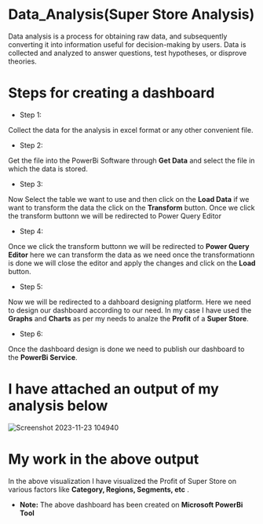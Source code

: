 # Data_Analysis(Super Store Analysis)

Data analysis is a process for obtaining raw data, and subsequently converting it into information useful for decision-making by users. Data is collected and analyzed to answer questions, test hypotheses, or disprove theories.

# Steps for creating a dashboard
* Step 1:
  
Collect the data for the analysis in excel format or any other convenient file.

* Step 2:

Get the file into the PowerBi Software through **Get Data**  and select the file in which the data is stored.

* Step 3:

Now Select the table we want to use and then click on the **Load Data** if we want to transform the data the click on the **Transform** button. Once we click the transform buttonn we will be redirected to Power Query Editor 

* Step 4:

 Once we click the transform buttonn we will be redirected to **Power Query Editor** here we can transform the data as we need once the transformationn is done we will close the editor and apply the changes and click on the **Load** button.

 * Step 5:

 Now we will be redirected to a dahboard designing platform. Here we need to design our dashboard according to our need. In my case I have used the **Graphs** and **Charts**  as per my needs to analze the **Profit** of a **Super Store**.

 * Step 6:

 Once the dashboard design is done we need to publish our dashboard to the **PowerBi Service**.


 # I have attached an output of my analysis below
 


![Screenshot 2023-11-23 104940](https://github.com/AnasKhan99156/Data_Analysis/assets/130431848/fc79d11c-d4f4-4559-99d9-abafe6635ddf)

# My work in the above output 

In the above visualization I have visualized the Profit of Super Store on various factors like **Category, Regions, Segments, etc** .

* **Note:** The above dashboard has been created on **Microsoft PowerBi Tool**
